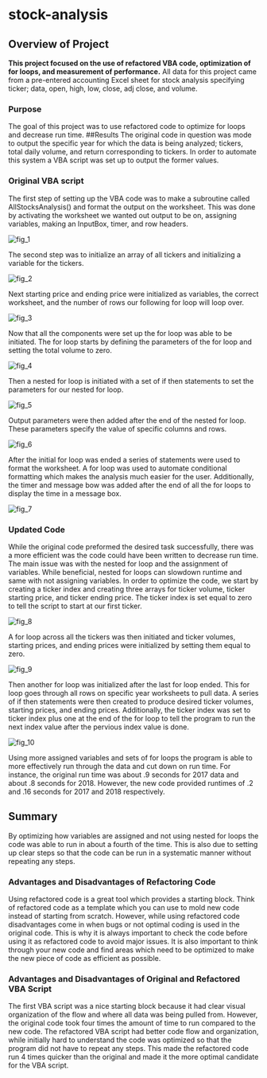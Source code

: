 # stock-analysis

## Overview of Project
**This project focused on the use of refactored VBA code, optimization of for loops, and measurement of performance.** All data for this project came from a pre-entered accounting Excel sheet for stock analysis specifying ticker; data, open, high, low, close, adj close, and volume. 
### Purpose
The goal of this project was to use refactored code to optimize for loops and decrease run time.
##Results
The original code in question was mode to output the specific year for which the data is being analyzed; tickers, total daily volume, and return corresponding to tickers. In order to automate this system a VBA script was set up to output the former values.

### Original VBA script
The first step of setting up the VBA code was to make a subroutine called AllStocksAnalysis() and format the output on the worksheet. This was done by activating the worksheet we wanted out output to be on, assigning variables, making an InputBox, timer, and row headers.

![fig_1](fig_1.PNG)

The second step was to initialize an array of all tickers and initializing a variable for the tickers.

 ![fig_2](fig_2.PNG)

Next starting price and ending price were initialized as variables, the correct worksheet, and the number of rows our following for loop will loop over.

![fig_3](fig_3.PNG)

Now that all the components were set up the for loop was able to be initiated. The for loop starts by defining the parameters of the for loop and setting the total volume to zero.

![fig_4](fig_4.PNG)

Then a nested for loop is initiated with a set of if then statements to set the parameters for our nested for loop.

![fig_5](fig_5.PNG)

Output parameters were then added after the end of the nested for loop. These parameters specify the value of specific columns and rows.

 ![fig_6](fig_6.PNG)

After the initial for loop was ended a series of statements were used to format the worksheet. A for loop was used to automate conditional formatting which makes the analysis much easier for the user. Additionally, the timer and message bow was added after the end of all the for loops to display the time in a message box.

![fig_7](fig_7.PNG)

### Updated Code
While the original code preformed the desired task successfully, there was a more efficient was the code could have been written to decrease run time. The main issue was with the nested for loop and the assignment of variables. While beneficial, nested for loops can slowdown runtime and same with not assigning variables. 
In order to optimize the code, we start by creating a ticker index and creating three arrays for ticker volume, ticker starting price, and ticker ending price. The ticker index is set equal to zero to tell the script to start at our first ticker.

![fig_8](fig_8.PNG)

A for loop across all the tickers was then initiated and ticker volumes, starting prices, and ending prices were initialized by setting them equal to zero.

![fig_9](fig_9.PNG)

Then another for loop was initialized after the last for loop ended. This for loop goes through all rows on specific year worksheets to pull data. A series of if then statements were then created to produce desired ticker volumes, starting prices, and ending prices. Additionally, the ticker index was set to ticker index plus one at the end of the for loop to tell the program to run the next index value after the pervious index value is done. 

![fig_10](fig_10.PNG)

Using more assigned variables and sets of for loops the program is able to more effectively run through the data and cut down on run time. For instance, the original run time was about .9 seconds for 2017 data and about .8 seconds for 2018. However, the new code provided runtimes of .2 and .16 seconds for 2017 and 2018 respectively. 

## Summary
By optimizing how variables are assigned and not using nested for loops the code was able to run in about a fourth of the time. This is also due to setting up clear steps so that the code can be run in a systematic manner without repeating any steps.

### Advantages and Disadvantages of Refactoring Code
Using refactored code is a great tool which provides a starting block. Think of refactored code as a template which you can use to mold new code instead of starting from scratch. However, while using refactored code disadvantages come in when bugs or not optimal coding is used in the original code. This is why it is always important to check the code before using it as refactored code to avoid major issues. It is also important to think through your new code and find areas which need to be optimized to make the new piece of code as efficient as possible.  

### Advantages and Disadvantages of Original and Refactored VBA Script 
The first VBA script was a nice starting block because it had clear visual organization of the flow and where all data was being pulled from. However, the original code took four times the amount of time to run compared to the new code. The refactored VBA script had better code flow and organization, while initially hard to understand the code was optimized so that the program did not have to repeat any steps. This made the refactored code run 4 times quicker than the original and made it the more optimal candidate for the VBA script. 
